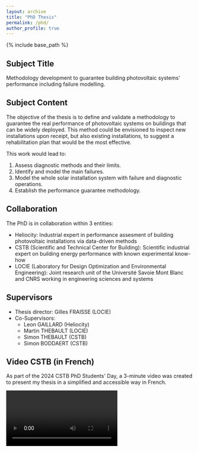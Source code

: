 ```yaml
---
layout: archive
title: "PhD Thesis"
permalink: /phd/
author_profile: true
---
```


{% include base_path %}


## Subject Title

Methodology development to guarantee building photovoltaic systems' performance including failure modelling.

## Subject Content

The objective of the thesis is to define and validate a methodology to guarantee the real performance of photovoltaic systems on buildings that can be widely deployed. This method could be envisioned to inspect new installations upon receipt, but also existing installations, to suggest a rehabilitation plan that would be the most effective. 

This work would lead to:
1. Assess diagnostic methods and their limits.
2. Identify and model the main failures.
3. Model the whole solar installation system with failure and diagnostic operations.
4. Establish the performance guarantee methodology. 


## Collaboration
The PhD is in collaboration within 3 entities:
* Heliocity: Industrial expert in performance assesment of building photovoltaic installations via data-driven methods
* CSTB (Scientific and Technical Center for Building): Scientific industrial expert on building energy performance with known experimental know-how
* LOCIE (Laboratory for Design Optimization and Environmental Engineering):  Joint research unit of the Université Savoie Mont Blanc and CNRS working in engineering sciences and systems


## Supervisors

* Thesis director: Gilles FRAISSE (LOCIE)
* Co-Supervisors:
  * Leon GAILLARD (Heliocity)
  * Martin THEBAULT (LOCIE)
  * Simon THEBAULT (CSTB)
  * Simon BODDAERT (CSTB)


## Video CSTB (in French)

As part of the 2024 CSTB PhD Students' Day, a 3-minute video was created to present my thesis in a simplified and accessible way in French.

<video src="https://alexandrehugomathieu.github.io/alexandremathieu.github.io//files/MATHIEU_Alexandre_RIFAC_Pitch-2024.mp4"></video>